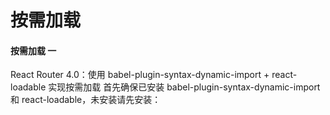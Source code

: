 # 按需加载


#### 按需加载 一

React Router 4.0：使用 babel-plugin-syntax-dynamic-import + react-loadable 实现按需加载
首先确保已安装 babel-plugin-syntax-dynamic-import 和 react-loadable，未安装请先安装：

```js

```